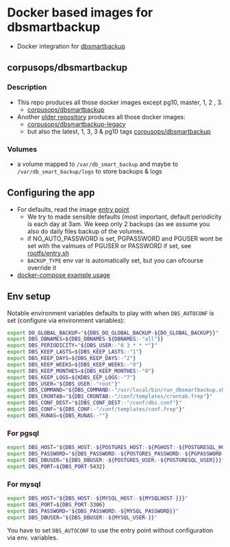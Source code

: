 # Docker based images for dbsmartbackup

- Docker integration for [dbsmartbackup](https://github.com/kiorky/db_smart_backup)

## corpusops/dbsmartbackup
### Description
- This repo produces all those docker images except pg10, master, 1, 2 , 3.
    - [corpusops/dbsmartbackup](https://hub.docker.com/r/corpusops/dbsmartbackup/)
- Another [older repository](https://github.com/corpusops/setups.dbsmartbackup) produces all those docker images:
    - [corpusops/dbsmartbackup-legacy](https://hub.docker.com/r/corpusops/dbsmartbackup-legacy/)
    - but also the latest, 1, 3, 3 & pg10 tags [corpusops/dbsmartbackup](https://hub.docker.com/r/corpusops/dbsmartbackup/)

### Volumes
- a volume mapped to ``/var/db_smart_backup`` and maybe to ``/var/db_smart_backup/logs`` to store backups & logs

## Configuring the app
- For defaults, read the image [entry point](./rootfs/bin/dbs-entry.sh)
    - We try to made sensible defaults (most important, default periodicity is
      each day at 3am. We keep only 2 backups (as we assume you also do
      daily files backup of the volumes.
    - if NO_AUTO_PASSWORD is set, PGPASSWORD and PGUSER wont be set with the valmues of PGUSER or PASSWORD if set, see [rootfs/entry.sh](./rootfs/entry.sh)
    - ``BACKUP_TYPE`` env var is automatically set, but you can ofcourse override it
- [docker-compose example usage](./docker-compose.sample.yml)

## Env setup

Notable environment variables defaults to play with when ``DBS_AUTOCONF`` is set (configure via environment variables):

```sh
export DO_GLOBAL_BACKUP="${DBS_DO_GLOBAL_BACKUP-${DO_GLOBAL_BACKUP}}"
export DBS_DBNAMES=${DBS_DBNAMES-${DBNAMES:-"all"}}
export DBS_PERIODICITY="${DBS_USER:-"0 3 * * *"}"
export DBS_KEEP_LASTS=${DBS_KEEP_LASTS:-"1"}
export DBS_KEEP_DAYS=${DBS_KEEP_DAYS:-"2"}
export DBS_KEEP_WEEKS=${DBS_KEEP_WEEKS:-"0"}
export DBS_KEEP_MONTHES=${DBS_KEEP_MONTHES:-"0"}
export DBS_KEEP_LOGS=${KDBS_EEP_LOGS:-"7"}
export DBS_USER="${DBS_USER:-"root"}"
export DBS_COMMAND="${DBS_COMMAND:-"/usr/local/bin/run_dbsmartbackup.sh --quiet --no-colors"}"
export DBS_CRONTAB="${DBS_CRONTAB:-"/conf/templates/crontab.frep"}"
export DBS_CONF_DEST="${DBS_CONF_DEST:-"/conf/dbs.conf"}"
export DBS_CONF="${DBS_CONF:-"/conf/templates/conf.frep"}"
export DBS_RUNAS=${DBS_RUNAS:-""}
```

### For pgsql
```sh
export DBS_HOST="${DBS_HOST:-${POSTGRES_HOST:-${PGHOST:-${POSTGRESQL_HOST-}}}}"
export DBS_PASSWORD="${DBS_PASSWORD:-${POSTGRES_PASSWORD:-${PGPASSWORD:-${POSTGRESQL_PASSWORD-}}}}"
export DBS_DBUSER="${DBS_DBUSER:-${POSTGRES_USER:-${POSTGRESQL_USER}}}"
export DBS_PORT=${DBS_PORT-5432}
```

### For mysql
```sh
export DBS_HOST="${DBS_HOST:-${MYSQL_HOST:-${MYSQLHOST-}}}"
export DBS_PORT=${DBS_PORT-3306}
export DBS_PASSWORD="${DBS_PASSWORD:-${MYSQL_PASSWORD}}"
export DBS_DBUSER="${DBS_DBUSER:-${MYSQL_USER-}}"
```

You have to set ``DBS_AUTOCONF`` to use the entry point without configuration via env. variables.

